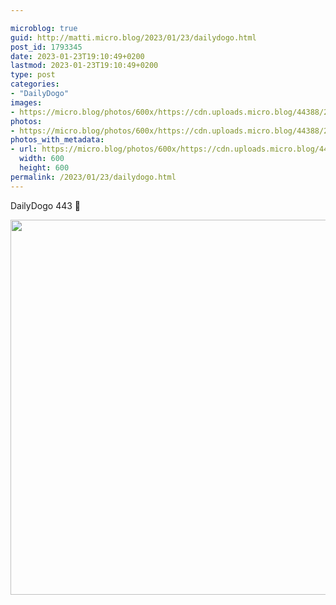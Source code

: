 ```yaml
---

microblog: true
guid: http://matti.micro.blog/2023/01/23/dailydogo.html
post_id: 1793345
date: 2023-01-23T19:10:49+0200
lastmod: 2023-01-23T19:10:49+0200
type: post
categories:
- "DailyDogo"
images:
- https://micro.blog/photos/600x/https://cdn.uploads.micro.blog/44388/2023/b1c85361e5.jpg
photos:
- https://micro.blog/photos/600x/https://cdn.uploads.micro.blog/44388/2023/b1c85361e5.jpg
photos_with_metadata:
- url: https://micro.blog/photos/600x/https://cdn.uploads.micro.blog/44388/2023/b1c85361e5.jpg
  width: 600
  height: 600
permalink: /2023/01/23/dailydogo.html
---
```

DailyDogo 443 🐶

<img src="https://micro.blog/photos/600x/https://blog.martin-haehnel.de/uploads/2023/b1c85361e5.jpg" width="600" height="600" alt="" />
